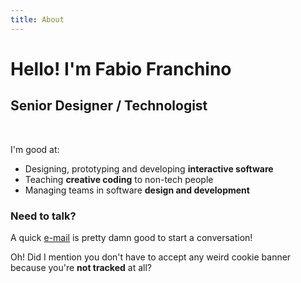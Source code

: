 ```yaml
---
title: About
---
```


# Hello! I'm Fabio Franchino

## Senior Designer / Technologist

<br />

I'm good at:

- Designing, prototyping and developing **interactive software**
- Teaching **creative coding** to non-tech people
- Managing teams in software **design and development**

### Need to talk?

A quick [e-mail](mailto:hello@fabiofranchino.com) is pretty damn good to start a conversation!

Oh! Did I mention you don't have to accept any weird cookie banner because you're **not tracked** at all?